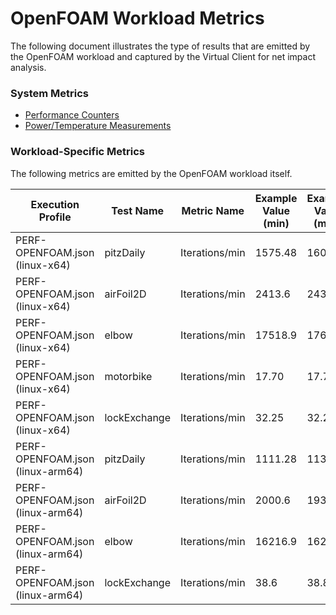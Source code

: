 ﻿# OpenFOAM Workload Metrics
The following document illustrates the type of results that are emitted by the OpenFOAM workload and captured by the
Virtual Client for net impact analysis.

### System Metrics
* [Performance Counters](./PerformanceCounterMetrics.md)
* [Power/Temperature Measurements](./PowerMetrics.md)

### Workload-Specific Metrics
The following metrics are emitted by the OpenFOAM workload itself.

| Execution Profile   | Test Name | Metric Name | Example Value (min) | Example Value (max) | Example Value (avg) | Unit |
|---------------------|-----------|-------------|---------------------|---------------------|---------------------|------|
| PERF-OPENFOAM.json (linux-x64) | pitzDaily | Iterations/min | 1575.48 | 1600.37 | 1690.7 | itrs/min |
| PERF-OPENFOAM.json (linux-x64) | airFoil2D | Iterations/min | 2413.6 | 2435.79 | 2420.9 | itrs/min |
| PERF-OPENFOAM.json (linux-x64) | elbow | Iterations/min | 17518.9 | 17605.5 | 16556.7 | itrs/min |
| PERF-OPENFOAM.json (linux-x64) | motorbike | Iterations/min | 17.70 | 17.71 | 17.72 | itrs/min |
| PERF-OPENFOAM.json (linux-x64) | lockExchange | Iterations/min | 32.25 | 32.27 | 32.30 | itrs/min |
| PERF-OPENFOAM.json (linux-arm64) | pitzDaily | Iterations/min | 1111.28 | 1132.17 | 1120.7 | itrs/min |
| PERF-OPENFOAM.json (linux-arm64) | airFoil2D | Iterations/min | 2000.6 | 1936.79 | 1972.9 | itrs/min |
| PERF-OPENFOAM.json (linux-arm64) | elbow | Iterations/min | 16216.9 | 16238.5 | 16280.7 | itrs/min |
| PERF-OPENFOAM.json (linux-arm64) | lockExchange | Iterations/min | 38.6 | 38.8 | 38.7 | itrs/min |


